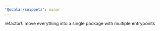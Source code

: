 ```yaml
---
'@scalar/snippetz': minor
---
```


refactor!: move everything into a single package with multiple entrypoints
